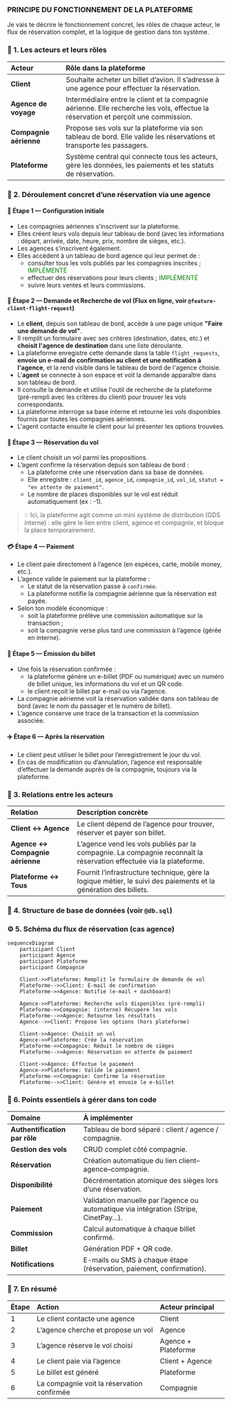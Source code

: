 ### PRINCIPE DU FONCTIONNEMENT DE LA PLATEFORME

Je vais te décrire le fonctionnement concret, les rôles de chaque acteur, le flux de réservation complet, et la logique de gestion dans ton système.

### 🧩 1. Les acteurs et leurs rôles

| Acteur                 | Rôle dans la plateforme                                                                                                             |
| :--------------------- | :---------------------------------------------------------------------------------------------------------------------------------- |
| **Client**             | Souhaite acheter un billet d’avion. Il s’adresse à une agence pour effectuer la réservation.                                        |
| **Agence de voyage**   | Intermédiaire entre le client et la compagnie aérienne. Elle recherche les vols, effectue la réservation et perçoit une commission. |
| **Compagnie aérienne** | Propose ses vols sur la plateforme via son tableau de bord. Elle valide les réservations et transporte les passagers.               |
| **Plateforme**         | Système central qui connecte tous les acteurs, gère les données, les paiements et les statuts de réservation.                       |

### 🚀 2. Déroulement concret d’une réservation via une agence

#### 🧱 Étape 1 — Configuration initiale

- Les compagnies aériennes s’inscrivent sur la plateforme.
- Elles créent leurs vols depuis leur tableau de bord (avec les informations : départ, arrivée, date, heure, prix, nombre de sièges, etc.).
- Les agences s’inscrivent également.
- Elles accèdent à un tableau de bord agence qui leur permet de :
  - consulter tous les vols publiés par les compagnies inscrites ; <span style="color:green;">IMPLÉMENTÉ</span>
  - effectuer des réservations pour leurs clients ; <span style="color:green;">IMPLÉMENTÉ</span>
  - suivre leurs ventes et leurs commissions.

#### 🧭 Étape 2 — Demande et Recherche de vol (Flux en ligne, voir `@feature-client-flight-request`)

- Le **client**, depuis son tableau de bord, accède à une page unique **"Faire une demande de vol"**.
- Il remplit un formulaire avec ses critères (destination, dates, etc.) et **choisit l'agence de destination** dans une liste déroulante.
- La plateforme enregistre cette demande dans la table `flight_requests`, **envoie un e-mail de confirmation au client et une notification à l'agence**, et la rend visible dans le tableau de bord de l'agence choisie.
- L'**agent** se connecte à son espace et voit la demande apparaître dans son tableau de bord.
- Il consulte la demande et utilise l'outil de recherche de la plateforme (pré-rempli avec les critères du client) pour trouver les vols correspondants.
- La plateforme interroge sa base interne et retourne les vols disponibles fournis par toutes les compagnies aériennes.
- L'agent contacte ensuite le client pour lui présenter les options trouvées.

#### 🧾 Étape 3 — Réservation du vol

- Le client choisit un vol parmi les propositions.
- L’agent confirme la réservation depuis son tableau de bord :
  - La plateforme crée une réservation dans sa base de données.
  - Elle enregistre : `client_id`, `agence_id`, `compagnie_id`, `vol_id`, `statut = "en attente de paiement"`.
  - Le nombre de places disponibles sur le vol est réduit automatiquement (ex : -1).

> 💡 Ici, la plateforme agit comme un mini système de distribution (GDS interne) : elle gère le lien entre client, agence et compagnie, et bloque la place temporairement.

#### 💳 Étape 4 — Paiement

- Le client paie directement à l’agence (en espèces, carte, mobile money, etc.).
- L’agence valide le paiement sur la plateforme :
  - Le statut de la réservation passe à `confirmée`.
  - La plateforme notifie la compagnie aérienne que la réservation est payée.
- Selon ton modèle économique :
  - soit la plateforme prélève une commission automatique sur la transaction ;
  - soit la compagnie verse plus tard une commission à l’agence (gérée en interne).

#### 🎫 Étape 5 — Émission du billet

- Une fois la réservation confirmée :
  - la plateforme génère un e-billet (PDF ou numérique) avec un numéro de billet unique, les informations du vol et un QR code.
  - le client reçoit le billet par e-mail ou via l’agence.
- La compagnie aérienne voit la réservation validée dans son tableau de bord (avec le nom du passager et le numéro de billet).
- L’agence conserve une trace de la transaction et la commission associée.

#### ✈️ Étape 6 — Après la réservation

- Le client peut utiliser le billet pour l’enregistrement le jour du vol.
- En cas de modification ou d’annulation, l’agence est responsable d’effectuer la demande auprès de la compagnie, toujours via la plateforme.

### 🔗 3. Relations entre les acteurs

| Relation                        | Description concrète                                                                                                |
| :------------------------------ | :------------------------------------------------------------------------------------------------------------------ |
| **Client ↔ Agence**             | Le client dépend de l’agence pour trouver, réserver et payer son billet.                                            |
| **Agence ↔ Compagnie aérienne** | L’agence vend les vols publiés par la compagnie. La compagnie reconnaît la réservation effectuée via la plateforme. |
| **Plateforme ↔ Tous**           | Fournit l’infrastructure technique, gère la logique métier, le suivi des paiements et la génération des billets.    |

### 🧠 4. Structure de base de données (voir `@db.sql`)

### ⚙️ 5. Schéma du flux de réservation (cas agence)

```mermaid
sequenceDiagram
    participant Client
    participant Agence
    participant Plateforme
    participant Compagnie

    Client->>Plateforme: Remplit le formulaire de demande de vol
    Plateforme-->>Client: E-mail de confirmation
    Plateforme->>Agence: Notifie (e-mail + dashboard)
    
    Agence->>Plateforme: Recherche vols disponibles (pré-rempli)
    Plateforme->>Compagnie: (interne) Récupère les vols
    Plateforme-->>Agence: Retourne les résultats
    Agence-->>Client: Propose les options (hors plateforme)

    Client->>Agence: Choisit un vol
    Agence->>Plateforme: Crée la réservation
    Plateforme->>Compagnie: Réduit le nombre de sièges
    Plateforme-->>Agence: Réservation en attente de paiement

    Client->>Agence: Effectue le paiement
    Agence->>Plateforme: Valide le paiement
    Plateforme->>Compagnie: Confirme la réservation
    Plateforme-->>Client: Génère et envoie le e-billet
```

### 💼 6. Points essentiels à gérer dans ton code

| Domaine                       | À implémenter                                                                        |
| :---------------------------- | :----------------------------------------------------------------------------------- |
| **Authentification par rôle** | Tableau de bord séparé : client / agence / compagnie.                                |
| **Gestion des vols**          | CRUD complet côté compagnie.                                                         |
| **Réservation**               | Création automatique du lien client–agence–compagnie.                                |
| **Disponibilité**             | Décrémentation atomique des sièges lors d’une réservation.                           |
| **Paiement**                  | Validation manuelle par l’agence ou automatique via intégration (Stripe, CinetPay…). |
| **Commission**                | Calcul automatique à chaque billet confirmé.                                         |
| **Billet**                    | Génération PDF + QR code.                                                            |
| **Notifications**             | E-mails ou SMS à chaque étape (réservation, paiement, confirmation).                 |

### 🧾 7. En résumé

| Étape | Action                                     | Acteur principal    |
| :---- | :----------------------------------------- | :------------------ |
| 1     | Le client contacte une agence              | Client              |
| 2     | L’agence cherche et propose un vol         | Agence              |
| 3     | L’agence réserve le vol choisi             | Agence + Plateforme |
| 4     | Le client paie via l’agence                | Client + Agence     |
| 5     | Le billet est généré                       | Plateforme          |
| 6     | La compagnie voit la réservation confirmée | Compagnie           |